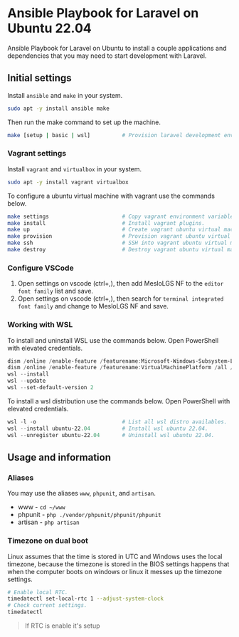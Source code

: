 # Ansible Playbook for Laravel on Ubuntu 22.04

Ansible Playbook for Laravel on Ubuntu to install a couple applications and dependencies that you may need to start development with Laravel.

## Initial settings

Install `ansible` and `make` in your system.
```bash
sudo apt -y install ansible make
```

Then run the make command to set up the machine.
```bash
make [setup | basic | wsl]          # Provision laravel development environemnt.
```

### Vagrant settings

Install `vagrant` and `virtualbox` in your system.
```bash
sudo apt -y install vagrant virtualbox
```

To configure a ubuntu virtual machine with vagrant use the commands below.
```bash
make settings                       # Copy vagrant environment variables template.
make install                        # Install vagrant plugins.
make up                             # Create vagrant ubuntu virtual machine for testing.
make provision                      # Provision vagrant ubuntu virtual machine.
make ssh                            # SSH into vagrant ubuntu virtual machine.
make destroy                        # Destroy vagrant ubuntu virtual machine.
```

### Configure VSCode

1. Open settings on vscode (ctrl+,), then add MesloLGS NF to the `editor font family` list and save.
2. Open settings on vscode (ctrl+,), then search for `terminal integrated font family` and change to MesloLGS NF and save.

### Working with WSL

To install and uninstall WSL use the commands below. Open PowerShell with elevated credentials.
```powershell
dism /online /enable-feature /featurename:Microsoft-Windows-Subsystem-Linux /all /norestart
dism /online /enable-feature /featurename:VirtualMachinePlatform /all /norestart
wsl --install
wsl --update
wsl --set-default-version 2
```

To install a wsl distribution use the commands below. Open PowerShell with elevated credentials.
```powershell
wsl -l -o                           # List all wsl distro availables.
wsl --install ubuntu-22.04          # Install wsl ubuntu 22.04.
wsl --unregister ubuntu-22.04       # Uninstall wsl ubuntu 22.04.
```

## Usage and information

### Aliases
You may use the aliases `www`, `phpunit`, and `artisan`.

* www - `cd ~/www`
* phpunit - `php ./vendor/phpunit/phpunit/phpunit`
* artisan - `php artisan`

### Timezone on dual boot

Linux assumes that the time is stored in UTC and Windows uses the local timezone, because the timezone is stored in the BIOS settings happens that when the computer boots on windows or linux it messes up the timezone settings.
```bash
# Enable local RTC.
timedatectl set-local-rtc 1 --adjust-system-clock
# Check current settings.
timedatectl
```
> If RTC is enable it's setup

